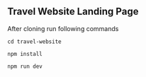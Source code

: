 ## Travel Website Landing Page

After cloning run following commands

```
cd travel-website
```

```
npm install
```

```
npm run dev
```
